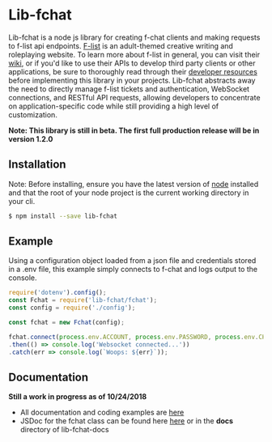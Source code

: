 # Lib-fchat
Lib-fchat is a node js library for creating f-chat clients and making requests to f-list api endpoints. [F-list](https://www.f-list.net/) is an adult-themed creative writing and roleplaying website. To learn more about f-list in general, you can visit their [wiki](https://wiki.f-list.net/Getting_started), or if you'd like to use their APIs to develop third party clients or other applications, be sure to thoroughly read through their [developer resources](https://wiki.f-list.net/Category:Developer_Resources) before implementing this library in your projects. Lib-fchat abstracts away the need to directly manage f-list tickets and authentication, WebSocket connections, and RESTful API requests, allowing developers to concentrate on application-specific code while still providing a high level of customization.

**Note: This library is still in beta. The first full production release will be in version 1.2.0**

## Installation
Note: Before installing, ensure you have the latest version of [node](https://nodejs.org/en/) installed and that the root of your node project is the current working directory in your cli. 
```sh
$ npm install --save lib-fchat
```
## Example
Using a configuration object loaded from a json file and credentials stored in a .env file, this example simply connects to f-chat and logs output to the console.

```js
require('dotenv').config();
const Fchat = require('lib-fchat/fchat');
const config = require('./config');

const fchat = new Fchat(config);

fchat.connect(process.env.ACCOUNT, process.env.PASSWORD, process.env.CHARACTER)
.then(() => console.log('Websocket connected...'))
.catch(err => console.log(`Woops: ${err}`));
```


## Documentation
**Still a work in progress as of 10/24/2018**
-  All documentation and coding examples are [here](https://github.com/splogan/lib-fchat-docs)
- JSDoc for the fchat class can be found here [here](https://htmlpreview.github.io/?https://raw.githubusercontent.com/splogan/lib-fchat-docs/master/docs/fchat.html) or in the **docs** directory of lib-fchat-docs